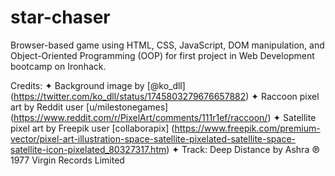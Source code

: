 # star-chaser
Browser-based game using HTML, CSS, JavaScript, DOM manipulation, and Object-Oriented Programming (OOP) for first project in Web Development bootcamp on Ironhack.

Credits:
✦ Background image by [@ko_dll] (https://twitter.com/ko_dll/status/1745803279676657882) 
✦ Raccoon pixel art by Reddit user [u/milestonegames] (https://www.reddit.com/r/PixelArt/comments/111r1ef/raccoon/)
✦ Satellite pixel art by Freepik user [collaborapix] (https://www.freepik.com/premium-vector/pixel-art-illustration-space-satellite-pixelated-satellite-space-satellite-icon-pixelated_80327317.htm)
✦ Track: Deep Distance by Ashra ℗ 1977 Virgin Records Limited
